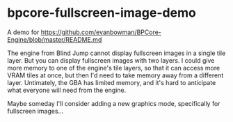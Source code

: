 # bpcore-fullscreen-image-demo

A demo for https://github.com/evanbowman/BPCore-Engine/blob/master/README.md

The engine from Blind Jump cannot display fullscreen images in a single tile
layer. But you can display fullscreen images with two layers. I could give more
memory to one of the engine's tile layers, so that it can access more VRAM tiles
at once, but then I'd need to take memory away from a different
layer. Untimately, the GBA has limited memory, and it's hard to anticipate what
everyone will need from the engine.

Maybe someday I'll consider adding a new graphics mode, specifically for
fullscreen images...
